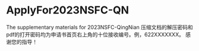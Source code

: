 # ApplyFor2023NSFC-QN
The supplementary materials for 2023NSFC-QingNian
压缩文档的解压密码和pdf的打开密码均为申请书首页右上角的十位接收编号。例，622XXXXXXX。
感谢您的指导！
